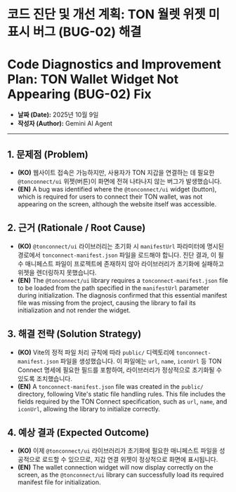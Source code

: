 # 코드 진단 및 개선 계획: TON 월렛 위젯 미표시 버그 (BUG-02) 해결
# Code Diagnostics and Improvement Plan: TON Wallet Widget Not Appearing (BUG-02) Fix

- **날짜 (Date):** 2025년 10월 9일
- **작성자 (Author):** Gemini AI Agent

---

## 1. 문제점 (Problem)

- **(KO)** 웹사이트 접속은 가능하지만, 사용자가 TON 지갑을 연결하는 데 필요한 `@tonconnect/ui` 위젯(버튼)이 화면에 전혀 나타나지 않는 버그가 발생했습니다.
- **(EN)** A bug was identified where the `@tonconnect/ui` widget (button), which is required for users to connect their TON wallet, was not appearing on the screen, although the website itself was accessible.

## 2. 근거 (Rationale / Root Cause)

- **(KO)** `@tonconnect/ui` 라이브러리는 초기화 시 `manifestUrl` 파라미터에 명시된 경로에서 `tonconnect-manifest.json` 파일을 로드해야 합니다. 진단 결과, 이 필수 매니페스트 파일이 프로젝트에 존재하지 않아 라이브러리가 초기화에 실패하고 위젯을 렌더링하지 못했습니다.
- **(EN)** The `@tonconnect/ui` library requires a `tonconnect-manifest.json` file to be loaded from the path specified in the `manifestUrl` parameter during initialization. The diagnosis confirmed that this essential manifest file was missing from the project, causing the library to fail its initialization and not render the widget.

## 3. 해결 전략 (Solution Strategy)

- **(KO)** Vite의 정적 파일 처리 규칙에 따라 `public/` 디렉토리에 `tonconnect-manifest.json` 파일을 생성했습니다. 이 파일에는 `url`, `name`, `iconUrl` 등 TON Connect 명세에 필요한 필드를 포함하여, 라이브러리가 정상적으로 초기화될 수 있도록 조치했습니다.
- **(EN)** A `tonconnect-manifest.json` file was created in the `public/` directory, following Vite's static file handling rules. This file includes the fields required by the TON Connect specification, such as `url`, `name`, and `iconUrl`, allowing the library to initialize correctly.

## 4. 예상 결과 (Expected Outcome)

- **(KO)** 이제 `@tonconnect/ui` 라이브러리가 초기화에 필요한 매니페스트 파일을 성공적으로 로드할 수 있으므로, 지갑 연결 위젯이 정상적으로 화면에 표시됩니다.
- **(EN)** The wallet connection widget will now display correctly on the screen, as the `@tonconnect/ui` library can successfully load its required manifest file for initialization.
